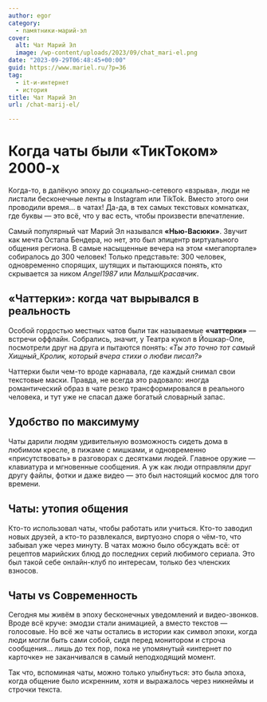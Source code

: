 ```yaml
---
author: egor
category:
  - памятники-марий-эл
cover:
  alt: Чат Марий Эл
  image: /wp-content/uploads/2023/09/chat_mari-el.png
date: "2023-09-29T06:48:45+00:00"
guid: https://www.mariel.ru/?p=36
tag:
  - it-и-интернет
  - история
title: Чат Марий Эл
url: /chat-marij-el/

---
```

# Когда чаты были «ТикТоком» 2000-х

Когда-то, в далёкую эпоху до социально-сетевого «взрыва», люди не листали бесконечные ленты в Instagram или TikTok. Вместо этого они проводили время... в чатах! Да-да, в тех самых текстовых комнатках, где буквы — это всё, что у вас есть, чтобы произвести впечатление.

Самый популярный чат Марий Эл назывался **«Нью-Васюки»**. Звучит как мечта Остапа Бендера, но нет, это был эпицентр виртуального общения региона. В самые насыщенные вечера на этом «мегапортале» собиралось до 300 человек! Только представьте: 300 человек, одновременно спорящих, шутящих и пытающихся понять, кто скрывается за ником _Angel1987_ или _МалышКрасавчик_.

## «Чаттерки»: когда чат вырывался в реальность

Особой гордостью местных чатов были так называемые **«чаттерки»** — встречи оффлайн. Собрались, значит, у Театра кукол в Йошкар-Оле, посмотрели друг на друга и пытаются понять: _«Ты это точно тот самый Хищный\_Кролик, который вчера стихи о любви писал?»_

Чаттерки были чем-то вроде карнавала, где каждый снимал свои текстовые маски. Правда, не всегда это радовало: иногда романтический образ в чате резко трансформировался в реального человека, и тут уже не спасал даже богатый словарный запас.

## Удобство по максимуму

Чаты дарили людям удивительную возможность сидеть дома в любимом кресле, в пижаме с мишками, и одновременно «присутствовать» в разговорах с десятками людей. Главное оружие — клавиатура и мгновенные сообщения. А уж как люди отправляли друг другу файлы, фотки и даже видео — это был настоящий космос для того времени.

## Чаты: утопия общения

Кто-то использовал чаты, чтобы работать или учиться. Кто-то заводил новых друзей, а кто-то развлекался, виртуозно споря о чём-то, что забывал уже через минуту. В чатах можно было обсуждать всё: от рецептов марийских блюд до последних серий любимого сериала. Это был такой себе онлайн-клуб по интересам, только без членских взносов.

## Чаты vs Современность

Сегодня мы живём в эпоху бесконечных уведомлений и видео-звонков. Вроде всё круче: эмодзи стали анимацией, а вместо текстов — голосовые. Но всё же чаты остались в истории как символ эпохи, когда люди могли быть сами собой, сидя перед монитором и строча сообщения... лишь до тех пор, пока не упомянутый «интернет по карточке» не заканчивался в самый неподходящий момент.

Так что, вспоминая чаты, можно только улыбнуться: это была эпоха, когда общение было искренним, хотя и выражалось через никнеймы и строчки текста.
